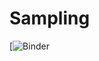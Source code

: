 # Sampling

[![Binder](https://mybinder.org/v2/gh/Mayssasadok/TP3_linear_regression/81835af17cc8bfeda592052a5cd2b59bb33126c5)
